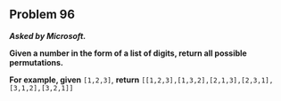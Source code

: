 ## Problem 96

***Asked by Microsoft.***

**Given a number in the form of a list of digits, return all possible permutations.**

**For example, given** `[1,2,3]`, **return** `[[1,2,3],[1,3,2],[2,1,3],[2,3,1],[3,1,2],[3,2,1]]`
